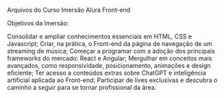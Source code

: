 Arquivos do Curso Imersão Alura Front-end

Objetivos da Imersão:

Consolidar e ampliar conhecimentos essenciais em HTML, CSS e Javascript;
Criar, na prática, o Front-end da página de navegação de um streaming de música;
Começar a programar com a adoção dos principais frameworks do mercado: React e Angular;
Mergulhar em conceitos mais avançados, como responsividade, posicionamento, animações e design eficiente;
Ter acesso a conteúdos extras sobre ChatGPT e inteligência artificial aplicada ao Front-end;
Participar de lives exclusivas e descubra o caminho a seguir para se tornar profissional da área.
